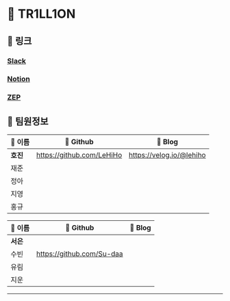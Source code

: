 # 💸 TR1LL1ON
## 🔗 링크
### [Slack](https://app.slack.com/client/T064N4WMK28/C064N76N9HA/thread/C064N76N9HA-1700206382.555029)
### [Notion](https://www.notion.so/1-c168673667e3412da40b6a76244d4461)
### [ZEP](https://zep.us/play/2bK7VL)


## 🤝 팀원정보
| 🌟 이름 | 🌟 Github | 🌟 Blog |
|------|--------|------|
| **호진** | https://github.com/LeHiHo | https://velog.io/@lehiho |
| 재준 |  |  |
| 정아 |  |  |
| 지영 |  |  |
| 홍규 |  |  |

| 🌟 이름 | 🌟 Github | 🌟 Blog |
|------|--------|------|
| **서은** |  |  |
| 수빈 | https://github.com/Su-daa |  |
| 유림 |  |  |
| 지운 |  |  |
---
